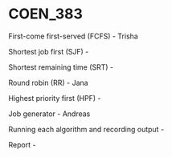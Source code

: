 # COEN_383

First-come first-served (FCFS) - Trisha

Shortest job first (SJF) - 

Shortest remaining time (SRT) - 

Round robin (RR) - Jana

Highest priority first (HPF) - 

Job generator - Andreas

Running each algorithm and recording output - 

Report - 

